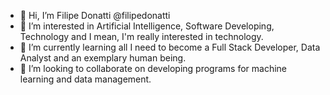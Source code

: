 - 👋 Hi, I’m Filipe Donatti @filipedonatti
- 👀 I’m interested in Artificial Intelligence, Software Developing, Technology and I mean, I'm really interested in technology.
- 🌱 I’m currently learning all I need to become a Full Stack Developer, Data Analyst and an exemplary human being.
- 💞️ I’m looking to collaborate on developing programs for machine learning and data management.



